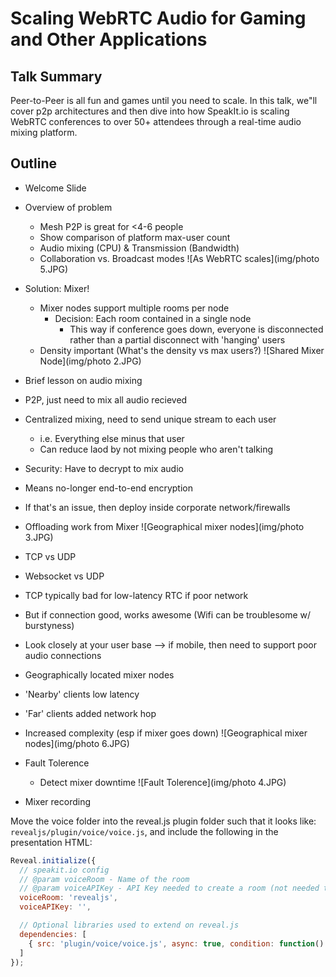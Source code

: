 Scaling WebRTC Audio for Gaming and Other Applications
===========================

Talk Summary
---------
Peer-to-Peer is all fun and games until you need to scale.
In this talk, we"ll cover p2p architectures and then dive into
how SpeakIt.io is scaling WebRTC conferences to over 50+ attendees
through a real-time audio mixing platform.


Outline
--------

* Welcome Slide

* Overview of problem
  * Mesh P2P is great for <4-6 people
  * Show comparison of platform max-user count
  * Audio mixing (CPU) & Transmission (Bandwidth)
  * Collaboration vs. Broadcast modes
![As WebRTC scales](img/photo 5.JPG)

* Solution: Mixer!
  * Mixer nodes support multiple rooms per node
    * Decision: Each room contained in a single node
      * This way if conference goes down, everyone is disconnected
        rather than a partial disconnect with 'hanging' users
  * Density important (What's the density vs max users?)
![Shared Mixer Node](img/photo 2.JPG)

* Brief lesson on audio mixing
 * P2P, just need to mix all audio recieved
 * Centralized mixing, need to send unique stream to each user
   * i.e. Everything else minus that user
   * Can reduce laod by not mixing people who aren't talking
 * Security: Have to decrypt to mix audio
  * Means no-longer end-to-end encryption
  * If that's an issue, then deploy inside corporate network/firewalls


* Offloading work from Mixer
 ![Geographical mixer nodes](img/photo 3.JPG)

* TCP vs UDP
 * Websocket vs UDP
 * TCP typically bad for low-latency RTC if poor network
 * But if connection good, works awesome (Wifi can be troublesome w/ burstyness)
 * Look closely at your user base --> if mobile, then need to support
   poor audio connections

* Geographically located mixer nodes
 * 'Nearby' clients low latency
 * 'Far' clients added network hop
 * Increased complexity (esp if mixer goes down)
![Geographical mixer nodes](img/photo 6.JPG)



* Fault Tolerence
  * Detect mixer downtime
![Fault Tolerence](img/photo 4.JPG)

* Mixer recording


Move the voice folder into the reveal.js plugin folder such that it looks like: `revealjs/plugin/voice/voice.js`, and include the following in the presentation HTML:

```javascript
Reveal.initialize({
  // speakit.io config
  // @param voiceRoom - Name of the room
  // @param voiceAPIKey - API Key needed to create a room (not needed to join a room)
  voiceRoom: 'revealjs',
  voiceAPIKey: '',

  // Optional libraries used to extend on reveal.js
  dependencies: [
    { src: 'plugin/voice/voice.js', async: true, condition: function() { return !!document.body.classList; } }
  ]
});
```
